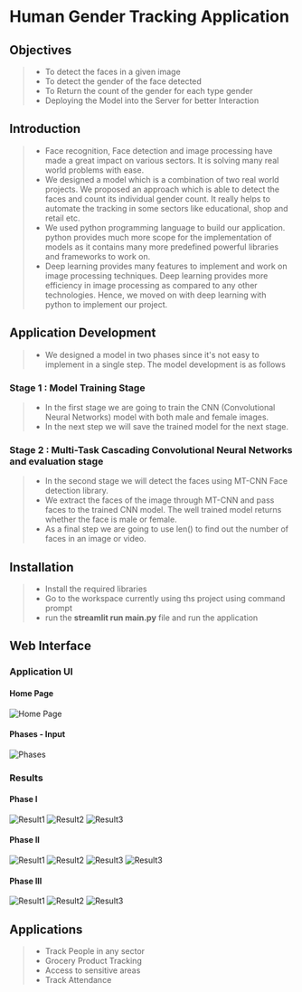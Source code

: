 # **Human Gender Tracking Application**

## **Objectives**
> * To detect the faces in a given image
> * To detect the gender of the face detected
> * To Return the count of the gender for each type gender
> * Deploying the Model into the Server for better Interaction

## **Introduction**
> * Face recognition, Face detection and image processing have made a great impact on various sectors. It is solving many real world problems with ease. 
> * We designed a model which is a combination of two real world projects. We proposed an approach which is able to detect the faces and count its individual gender count. It really helps to automate the tracking in some sectors like educational, shop and retail etc.
> * We used python programming language to build our application. python provides much more scope for the implementation of models as it contains many more predefined powerful libraries and frameworks to work on.
> * Deep learning provides many features to implement and work on image processing techniques. Deep learning provides more efficiency in image processing as compared to any other technologies. Hence, we moved on with deep learning with python to implement our project.

## **Application Development**
> * We designed a model in two phases since it's not easy to implement in a single step. The model development is as follows

### **Stage 1 : Model Training Stage**
> * In the first stage we are going to train the CNN (Convolutional Neural Networks) model with both male and female images.
> * In the next step we will save the trained model for the next stage.
### **Stage 2 : Multi-Task Cascading Convolutional Neural Networks and evaluation stage**
> * In the second stage we will detect the faces using MT-CNN Face detection library.
> * We extract the faces of the image through MT-CNN and pass faces to the trained CNN model. The well trained model returns whether the face is male or female.
> * As a final step we are going to use len() to find out the number of faces in an image or video.

## **Installation**
> * Install the required libraries
> * Go to the workspace currently using ths project using command prompt
> * run the **streamlit run main.py** file and run the application

## **Web Interface**
### **Application UI**
#### Home Page
![Home Page](https://github.com/Adi-Narayana-Madapakula/Human-Gender-Tracking-Application/blob/main/application_ui/home.png)
#### Phases - Input
![Phases](https://github.com/Adi-Narayana-Madapakula/Human-Gender-Tracking-Application/blob/main/application_ui/phase1.png)
### **Results**
#### Phase I
![Result1](https://github.com/Adi-Narayana-Madapakula/Human-Gender-Tracking-Application/blob/main/results/phase1/res1.png)
![Result2](https://github.com/Adi-Narayana-Madapakula/Human-Gender-Tracking-Application/blob/main/results/phase1/res2.png)
![Result3](https://github.com/Adi-Narayana-Madapakula/Human-Gender-Tracking-Application/blob/main/results/phase1/res3.png)
#### Phase II
![Result1](https://github.com/Adi-Narayana-Madapakula/Human-Gender-Tracking-Application/blob/main/results/phase2/res1.png)
![Result2](https://github.com/Adi-Narayana-Madapakula/Human-Gender-Tracking-Application/blob/main/results/phase2/res2.png)
![Result3](https://github.com/Adi-Narayana-Madapakula/Human-Gender-Tracking-Application/blob/main/results/phase2/res3.png)
![Result3](https://github.com/Adi-Narayana-Madapakula/Human-Gender-Tracking-Application/blob/main/results/phase2/res4.png)
#### Phase III
![Result1](https://github.com/Adi-Narayana-Madapakula/Human-Gender-Tracking-Application/blob/main/results/phase3/res1.png)
![Result2](https://github.com/Adi-Narayana-Madapakula/Human-Gender-Tracking-Application/blob/main/results/phase3/res2.png)
![Result3](https://github.com/Adi-Narayana-Madapakula/Human-Gender-Tracking-Application/blob/main/results/phase3/res3.png)

## **Applications**
> * Track People in any sector
> * Grocery Product Tracking
> * Access to sensitive areas
> * Track Attendance
